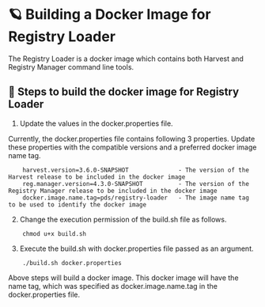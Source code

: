 # 🪐 Building a Docker Image for Registry Loader

The Registry Loader is a docker image which contains both Harvest and Registry Manager command line tools.

## 🏃 Steps to build the docker image for Registry Loader

1. Update the values in the docker.properties file.

Currently, the docker.properties file contains following 3 properties. Update these properties with the compatible versions and a preferred docker image name tag.

```
    harvest.version=3.6.0-SNAPSHOT              - The version of the Harvest release to be included in the docker image
    reg.manager.version=4.3.0-SNAPSHOT          - The version of the Registry Manager release to be included in the docker image
    docker.image.name.tag=pds/registry-loader   - The image name tag to be used to identify the docker image
```



2. Change the execution permission of the build.sh file as follows.

```
    chmod u+x build.sh
```


3. Execute the build.sh with docker.properties file passed as an argument.

```
    ./build.sh docker.properties
```

Above steps will build a docker image. This docker image will have the name tag, which was specified as docker.image.name.tag in the docker.properties file.
